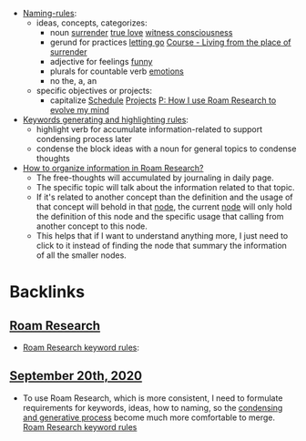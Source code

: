 - [Naming-rules](<Naming-rules.md>):
    - ideas, concepts, categorizes:
        - noun [surrender](<surrender.md>) [true love](<true love.md>) [witness consciousness](<witness consciousness.md>)
        - gerund for practices [letting go](<letting go.md>) [Course - Living from the place of surrender](<Course - Living from the place of surrender.md>)
        - adjective for feelings [funny](<funny.md>)
        - plurals for countable verb [emotions](<emotions.md>) 
        - no the, a, an
    - specific objectives or projects:
        - capitalize [Schedule](<Schedule.md>) [Projects](<Projects.md>) [P: How I use Roam Research to evolve my mind](<P: How I use Roam Research to evolve my mind.md>)
- [Keywords generating and highlighting rules](<Keywords generating and highlighting rules.md>):
    - highlight verb for accumulate information-related to support condensing process later
    - condense the block ideas with a noun for general topics to condense thoughts
- [How to organize information in Roam Research?](<How to organize information in Roam Research?.md>)
    - The free-thoughts will accumulated by journaling in daily page.
    - The specific topic will talk about the information related to that topic.
    - If it's related to another concept than the definition and the usage of that concept will behold in that [node](<node.md>), the current [node](<node.md>) will only hold the definition of this node and the specific usage that calling from another concept to this node.
    - This helps that if I want to understand anything more, I just need to click to it instead of finding the node that summary the information of all the smaller nodes. 

# Backlinks
## [Roam Research](<Roam Research.md>)
- [Roam Research keyword rules](<Roam Research keyword rules.md>):

## [September 20th, 2020](<September 20th, 2020.md>)
- To use Roam Research, which is more consistent, I need to formulate requirements for keywords, ideas, how to naming, so the [condensing and generative process](<condensing and generative process.md>) become much more comfortable to merge. [Roam Research keyword rules](<Roam Research keyword rules.md>)

